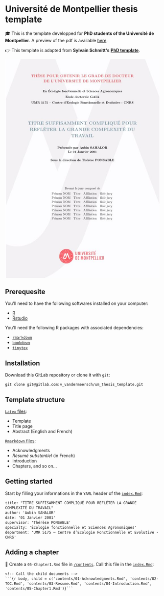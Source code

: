 # Université de Montpellier thesis template

🎓 This is the template developped for **PhD students of the Université de Montpellier**.
A preview of the pdf is available [here](https://gitlab.com/v_vandermeersch/um_thesis_template/-/blob/master/index.pdf).

👉 This template is adapted from **Sylvain Schmitt's** [**PhD template**](https://github.com/sylvainschmitt/PhD).

![template](img/title_page.jpg)

## Prerequesite

You'll need to have the following softwares installed on your computer:

* [R](https://www.r-project.org/) 
* [Rstudio](https://rstudio.com/)

You'll need the following R packages with associated dependencies:

* [`rmarkdown`](https://rmarkdown.rstudio.com/)
* [`bookdown`](https://bookdown.org/)
* [`tinytex`](https://yihui.org/tinytex/r/)

## Installation

Download this GitLab repository or clone it with `git`:

```
git clone git@gitlab.com:v_vandermeersch/um_thesis_template.git
```

## Template structure

[`Latex` files](https://gitlab.com/v_vandermeersch/um_thesis_template/-/tree/master/latex):

* Template
* Title page
* Abstract (English and French)

[`Rmarkdown` files](https://gitlab.com/v_vandermeersch/um_thesis_template/-/tree/master/contents):

* Acknowledgments
* *Résumé substantiel* (in French)
* Introduction
* Chapters, and so on...

## Getting started

Start by filling your informations in the `YAML` header of the [`index.Rmd`](https://gitlab.com/v_vandermeersch/um_thesis_template/-/blob/master/index.Rmd):

```
title: "TITRE SUFFISAMMENT COMPLIQUÉ POUR REFLÉTER LA GRANDE COMPLEXITÉ DU TRAVAIL"
author: 'Aubin SAHALOR'
date: '01 Janvier 2001'
supervisor: 'Thérèse PONSABLE'
specialty: 'Écologie fonctionnelle et Sciences Agronomiques'
department: 'UMR 5175 – Centre d’Ecologie Fonctionnelle et Evolutive - CNRS'
```

## Adding a chapter

:pencil: Create a `05-Chapter1.Rmd` file in [`/contents`](https://gitlab.com/v_vandermeersch/um_thesis_template/-/tree/master/contents).
Call this file in the [`index.Rmd`](https://gitlab.com/v_vandermeersch/um_thesis_template/-/blob/master/index.Rmd):

```
<!-- Call the child documents -->
```{r body, child = c('contents/01-Acknowledgments.Rmd', 'contents/02-TOC.Rmd', 'contents/03-Resume.Rmd', 'contents/04-Introduction.Rmd',
'contents/05-Chapter1.Rmd')}```
```
